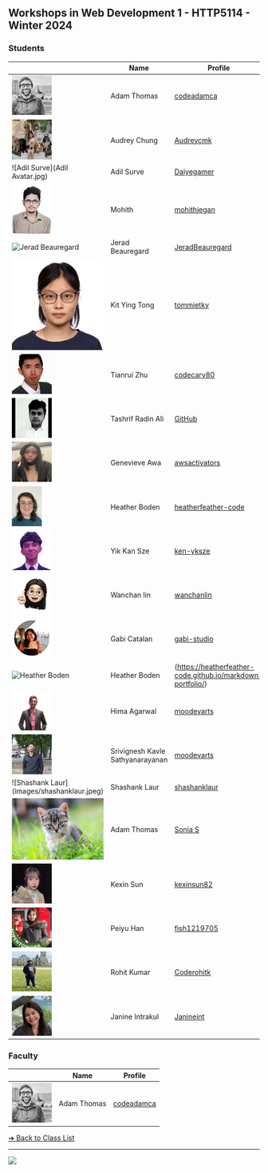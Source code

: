 <style>@import url("//readme.codeadam.ca/readme.css");</style>

## Workshops in Web Development 1 - HTTP5114 - Winter 2024

### Students


|                                       | Name         | Profile                                   |
| ------------------------------------- | ------------ | ----------------------------------------- |
| ![Adam Thomas](images/codeadamca.png) | Adam Thomas  | [codeadamca](faculty/codeadamca)          |
| ![Audrey Chung](images/Audreycmk.jpg) | Audrey Chung | [Audreycmk](https://github.com/Audreycmk) |
| ![Adil Surve](Adil Avatar.jpg) | Adil Surve | [Daiyegamer](https://github.com/Daiyegamer/Daiyegamer.github.io) |
| ![Mohith](images/mohithjegan.jpg)     | Mohith      | [mohithjegan](students/mohithjegan.markdown) |
| ![Jerad Beauregard](./images/JeradBeauregard.jpg)| Jerad Beauregard | [JeradBeauregard](https://github.com/JeradBeauregard) |
| ![TommieTKY](images/tommietky.jpg)    | Kit Ying Tong | [tommietky](students/tommietky)  |
| ![Tianrui Zhu](images/codecary80.jpg) | Tianrui Zhu | [codecary80](https://github.com/CodeCary80/Markdown.Portfolio) |
| ![Tashrif Radin Ali](./images/ramdao.jpg)|Tashrif Radin Ali |[GitHub](https://github.com/Ramdao)|
| ![Genevieve Awa](images/awsactivators.jpg)  | Genevieve Awa | [awsactivators](https://awsactivators.github.io) | 
| ![Heather Boden](/images/heatherfeather-code.jpg) | Heather Boden | [heatherfeather-code](https://heatherfeather-code.github.io/markdown-portfolio/)|
| ![Yik Kan Sze](images/ken-yksze.jpg)  | Yik Kan Sze | [ken-yksze](students/ken-yksze)  |               |
| ![Wanchan Lin](images/wanchanlin.png) | Wanchan lin | [wanchanlin](student/wanchanlin) |
| ![Gabi Catalan](images/gabi-studio.png) | Gabi Catalan | [gabi-studio](students/gabi-studio.markdown) |
| ![Heather Boden](/images/heatherfeather-code.jpeg) | Heather Boden | (https://heatherfeather-code.github.io/markdown-portfolio/)|
| ![Hima Agarwal](images/moodevarts.png) | Hima Agarwal | [moodevarts](students/moodevarts.md) |
| ![Srivignesh Kavle Sathyanarayanan](images/srivignesh95.jpeg) | Srivignesh Kavle Sathyanarayanan | [moodevarts](students/srivignesh95.markdown) |
| ![Shashank Laur] (images/shashanklaur.jpeg) | Shashank Laur | [shashanklaur](students/shashank.md)|
| ![Sonia Serrano](./images/sonia02020202.jpg) | Adam Thomas | [Sonia S](https://github.com/sonia02020202) |
| ![Kexin Sun](images/kexinsun82.jpg) | Kexin Sun | [kexinsun82](students/kexinsun82.markdown) |
| ![Peiyu Han](images/fish1219705.jpg)  | Peiyu Han   | [fish1219705](students/fish1219705.markdown)|
| ![Rohit Kumar](images/Coderohitk.jpg)  | Rohit Kumar   | [Coderohitk](students/Coderohitk.md)|
| ![Janine Intrakul](images/janine-resized.png)  | Janine Intrakul   | [Janineint](students/janineint.markdown)|

### Faculty

|                                       | Name        | Profile                          |
| ------------------------------------- | ----------- | -------------------------------- |
| ![Adam Thomas](images/codeadamca.png) | Adam Thomas | [codeadamca](faculty/codeadamca) |


[&#10132; Back to Class List](/)

---

<a href="https://brickmmo.com">
<img src="https://brickmmo.com/images/brickmmo-logo-horizontal.jpg" width="100">
</a>
